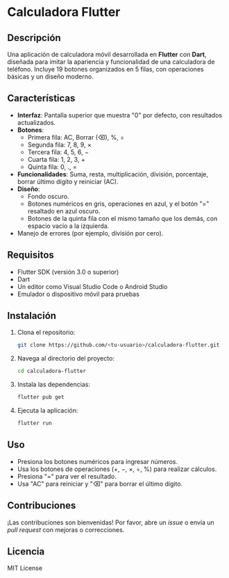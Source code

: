 # Calculadora Flutter

## Descripción
Una aplicación de calculadora móvil desarrollada en **Flutter** con **Dart**, diseñada para imitar la apariencia y funcionalidad de una calculadora de teléfono. Incluye 19 botones organizados en 5 filas, con operaciones básicas y un diseño moderno.

## Características
- **Interfaz**: Pantalla superior que muestra "0" por defecto, con resultados actualizados.
- **Botones**:
  - Primera fila: AC, Borrar (⌫), %, ÷
  - Segunda fila: 7, 8, 9, ×
  - Tercera fila: 4, 5, 6, −
  - Cuarta fila: 1, 2, 3, +
  - Quinta fila: 0, ., =
- **Funcionalidades**: Suma, resta, multiplicación, división, porcentaje, borrar último dígito y reiniciar (AC).
- **Diseño**:
  - Fondo oscuro.
  - Botones numéricos en gris, operaciones en azul, y el botón "=" resaltado en azul oscuro.
  - Botones de la quinta fila con el mismo tamaño que los demás, con espacio vacío a la izquierda.
- Manejo de errores (por ejemplo, división por cero).

## Requisitos
- Flutter SDK (versión 3.0 o superior)
- Dart
- Un editor como Visual Studio Code o Android Studio
- Emulador o dispositivo móvil para pruebas

## Instalación
1. Clona el repositorio:
   ```bash
   git clone https://github.com/<tu-usuario>/calculadora-flutter.git
   ```
2. Navega al directorio del proyecto:
   ```bash
   cd calculadora-flutter
   ```
3. Instala las dependencias:
   ```bash
   flutter pub get
   ```
4. Ejecuta la aplicación:
   ```bash
   flutter run
   ```

## Uso
- Presiona los botones numéricos para ingresar números.
- Usa los botones de operaciones (+, −, ×, ÷, %) para realizar cálculos.
- Presiona "=" para ver el resultado.
- Usa "AC" para reiniciar y "⌫" para borrar el último dígito.

## Contribuciones
¡Las contribuciones son bienvenidas! Por favor, abre un *issue* o envía un *pull request* con mejoras o correcciones.

## Licencia
MIT License